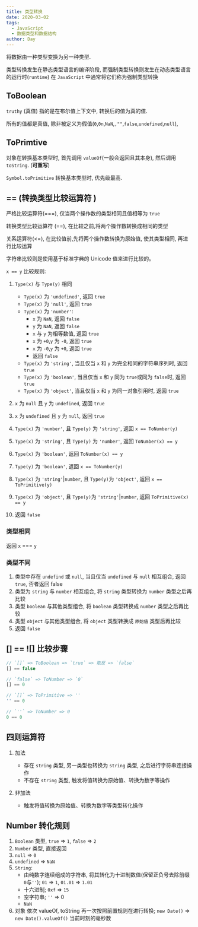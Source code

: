 ```yaml
---
title: 类型转换
date: 2020-03-02
tags:
  - JavaScript
  - 数据类型和数据结构
author: Day
---
```


将数据由一种类型变换为另一种类型.

类型转换发生在静态类型语言的编译阶段, 而强制类型转换则发生在动态类型语言的运行时(`runtime`)
在 `JavaScript` 中通常将它们称为强制类型转换

## ToBoolean

`truthy` (真值) 指的是在布尔值上下文中, 转换后的值为真的值.

所有的值都是真值, 除非被定义为假值(`0`,`0n`,`NaN`,`,""`,`false`,`undefined`,`null`),

## ToPrimtive

对象在转换基本类型时, 首先调用 `valueOf`(一般会返回且其本身), 然后调用 `toString`. (**可重写**)

`Symbol.toPrimitive` 转换基本类型时, 优先级最高.

## == (转换类型比较运算符 )

严格比较运算符(===), 仅当两个操作数的类型相同且值相等为 `true`

转换类型比较运算符 (==), 在比较之前,将两个操作数转换成相同的类型

关系运算符(<=), 在比较值前,先将两个操作数转换为原始值, 使其类型相同, 再进行比较运算

字符串比较则是使用基于标准字典的 Unicode 值来进行比较的。

`x == y` 比较规则:

1. `Type(x)` 与 `Type(y)` 相同

   - `Type(x)` 为 `'undefined'`, 返回 `true`
   - `Type(x)` 为 `'null'`, 返回 `true`
   - `Type(x)` 为 `'number'`:
     - `x` 为 `NaN`, 返回 `false`
     - `y` 为 `NaN`, 返回 `false`
     - `x` 与 `y` 为相等数值, 返回 `true`
     - `x` 为 `+0`,`y` 为 `-0`, 返回 `true`
     - `x` 为 `-0`,`y` 为 `+0`, 返回 `true`
     - 返回 `false`
   - `Type(x)` 为 `'string'`, 当且仅当 `x` 和 `y` 为完全相同的字符串序列时, 返回 `true`
   - `Type(x)` 为 `'boolean'`, 当且仅当 `x` 和 `y` 同为 `true`或同为 `false`时, 返回 `true`
   - `Type(x)` 为 `'object'`, 当且仅当 `x` 和 `y` 为同一对象引用时, 返回 `true`

2. `x` 为 `null` 且 `y` 为 `undefined`, 返回 `true`

3. `x` 为 `undefined` 且 `y` 为 `null`, 返回 `true`

4. `Type(x)` 为 `'number'`, 且 `Type(y)` 为 `'string'`, 返回 `x == ToNumber(y)`

5. `Type(x)` 为 `'string'`, 且 `Type(y)` 为 `'number'`, 返回 `ToNumber(x) == y`

6. `Type(x)` 为 `'boolean'`, 返回 `ToNumber(x) == y`

7. `Type(y)` 为 `'boolean'`, 返回 `x == ToNumber(y)`

8. `Type(x)` 为 `'string'`|`number`, 且 `Type(y)`为 `'object'`, 返回 `x == ToPrimitive(y)`

9. `Type(x)` 为 `'object'`, 且 `Type(y)`为 `'string'`|`number`, 返回 `ToPrimitive(x) == y`

10. 返回 `false`

### 类型相同

返回 `x` === `y`

### 类型不同

1. 类型中存在 `undefind` 或 `null`, 当且仅当 `undefined` 与 `null` 相互组合, 返回 `true`, 否者返回 false
2. 类型为 `string` 与 `number` 相互组合, 将 `string` 类型转换为 `number` 类型之后再比较
3. 类型 `boolean` 与其他类型组合, 将 `boolean` 类型转换成 `number` 类型之后再比较
4. 类型 `object` 与其他类型组合, 将 `object` 类型转换成 `原始值` 类型后再比较
5. 返回 `false`

## [] == ![] 比较步骤

```js
// `[]` => ToBoolean => `true` => 取反 => `false`
[] == false

// `false` => ToNumber => `0`
[] == 0

// `[]` => ToPrimitive => ''
'' == 0

// `''` => ToNumber => 0
0 == 0
```

## 四则运算符

1. 加法

   - 存在 `string` 类型, 另一类型也转换为 `string` 类型, 之后进行字符串连接操作
   - 不存在 `string` 类型, 触发将值转换为原始值、转换为数字等操作

2. 非加法
   - 触发将值转换为原始值、转换为数字等类型转化操作

## Number 转化规则

1. `Boolean` 类型, `true` => `1`, `false` => `2`
2. `Number` 类型, 直接返回
3. `null` => `0`
4. `undefined` => `NaN`
5. `String`:
   - 由纯数字连续组成的字符串, 将其转化为十进制数值(保留正负号去除前缀 `0`与`''`); `01` => `1`, `01.01` => `1.01`
   - 十六进制; `0xf` => `15`
   - 空字符串; `''` => 0
   - `NaN`
6. 对象 依次 valueOf, toString 再一次按照前置规则在进行转换; `new Date()` => `new Date().valueOf()` 当前时刻的毫秒数
